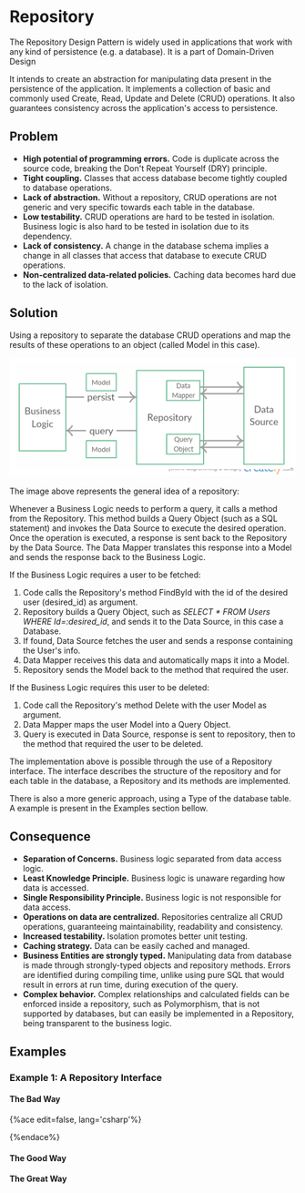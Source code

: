 # Repository

The Repository Design Pattern is widely used in applications that work with any kind of persistence (e.g. a database). It is a part of Domain-Driven Design

It intends to create an abstraction for manipulating data present in the persistence of the application. It implements a collection of basic and commonly used Create, Read, Update and Delete (CRUD) operations. It also guarantees consistency across the application's access to persistence.

## Problem

* **High potential of programming errors.** Code is duplicate across the source code, breaking the Don't Repeat Yourself (DRY) principle.
* **Tight coupling.** Classes that access database become tightly coupled to database operations.
* **Lack of abstraction.** Without a repository, CRUD operations are not generic and very specific towards each table in the database.
* **Low testability.** CRUD operations are hard to be tested in isolation. Business logic is also hard to be tested in isolation due to its dependency.
* **Lack of consistency.** A change in the database schema implies a change in all classes that access that database to execute CRUD operations.
* **Non-centralized data-related policies.** Caching data becomes hard due to the lack of isolation.

## Solution

Using a repository to separate the database CRUD operations and map the results of these operations to an object (called Model in this case).

![](./res/img/figure3.png)

The image above represents the general idea of a repository:

Whenever a Business Logic needs to perform a query, it calls a method from the Repository. This method builds a Query Object (such as a SQL statement) and invokes the Data Source to execute the desired operation. Once the operation is executed, a response is sent back to the Repository by the Data Source. The Data Mapper translates this response into a Model and sends the response back to the Business Logic.

If the Business Logic requires a user to be fetched:

1. Code calls the Repository's method FindById with the id of the desired user (desired_id) as argument.
2. Repository builds a Query Object, such as *SELECT * FROM Users WHERE Id=:desired_id*, and sends it to the Data Source, in this case a Database.
3. If found, Data Source fetches the user and sends a response containing the User's info.
4. Data Mapper receives this data and automatically maps it into a Model.
5. Repository sends the Model back to the method that required the user.

If the Business Logic requires this user to be deleted:

1. Code call the Repository's method Delete with the user Model as argument.
2. Data Mapper maps the user Model into a Query Object.
3. Query is executed in Data Source, response is sent to repository, then to the method that required the user to be deleted.

The implementation above is possible through the use of a Repository interface. The interface describes the structure of the repository and for each table in the database, a Repository and its methods are implemented.

There is also a more generic approach, using a Type of the database table. A example is present in the Examples section bellow.

## Consequence

* **Separation of Concerns.** Business logic separated from data access logic.
* **Least Knowledge Principle.** Business logic is unaware regarding how data is accessed.
* **Single Responsibility Principle.** Business logic is not responsible for data access.
* **Operations on data are centralized.** Repositories centralize all CRUD operations, guaranteeing maintainability, readability and consistency.
* **Increased testability.** Isolation promotes better unit testing.
* **Caching strategy.** Data can be easily cached and managed.
* **Business Entities are strongly typed.** Manipulating data from database is made through strongly-typed objects and repository methods. Errors are identified during compiling time, unlike using pure SQL that would result in errors at run time, during execution of the query.
* **Complex behavior.** Complex relationships and calculated fields can be enforced inside a repository, such as Polymorphism, that is not supported by databases, but can easily be implemented in a Repository, being transparent to the business logic.


## Examples


### Example 1: A Repository Interface



#### The Bad Way
{%ace edit=false, lang='csharp'%}

{%endace%}

#### The Good Way

#### The Great Way